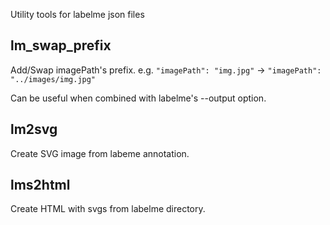 Utility tools for labelme json files

## lm_swap_prefix
Add/Swap imagePath's prefix.
e.g. `"imagePath": "img.jpg"` -> `"imagePath": "../images/img.jpg"`

Can be useful when combined with labelme's --output option.

## lm2svg
Create SVG image from labeme annotation.

## lms2html
Create HTML with svgs from labelme directory.
